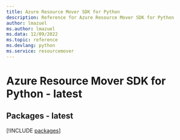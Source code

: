 ```yaml
---
title: Azure Resource Mover SDK for Python
description: Reference for Azure Resource Mover SDK for Python
author: lmazuel
ms.author: lmazuel
ms.data: 12/09/2022
ms.topic: reference
ms.devlang: python
ms.service: resourcemover
---
```

# Azure Resource Mover SDK for Python - latest
## Packages - latest
[!INCLUDE [packages](resource-mover-index.md)]